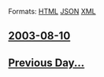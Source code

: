 
Formats: [HTML](2003/08/10/index.html)  [JSON](2003/08/10/index.json)  [XML](2003/08/10/index.xml)  

## [2003-08-10](/news/2003/08/10/index.md)

## [Previous Day...](/news/2003/08/9/index.md)

